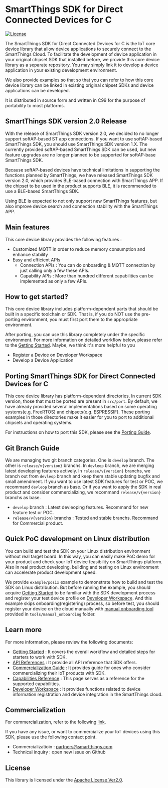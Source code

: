 # SmartThings SDK for Direct Connected Devices for C

[![License](https://img.shields.io/badge/licence-Apache%202.0-brightgreen.svg?style=flat)](LICENSE)

The SmartThings SDK for Direct Connected Devices for C is the IoT core device library that allow device applications to securely connect to the SmartThings Cloud.
To facilitate the development of device application in your original chipset SDK that installed before, we provide this core device library as a separate repository.
You may simply link it to develop a device application in your existing development environment.

We also provide examples so that so that you can refer to how this core device library can be linked in existing original chipset SDKs and device applications can be developed.

It is distributed in source form and written in C99 for the purpose of portability to most platforms.

## SmartThings SDK version 2.0 Release

With the release of SmartThings SDK version 2.0, we decided to no longer support softAP-based ST app connections. 
If you want to use softAP-based SmartThings SDK, you should use SmartThings SDK version 1.X. 
The currently provided softAP-based SmartThings SDK can be used, but new feature upgrades are no longer planned to be supported for softAP-base SmartThings SDK.

Because softAP-based devices have technical limitations in supporting the functions planned by SmartThings, we have released SmartThings SDK version 2.0, which provides BLE-based connection with SmartThings APP.
If the chipset to be used in the product supports BLE, it is recommended to use a BLE-based SmartThings SDK.

Using BLE is expected to not only support new SmartThings features, but also improve device search and connection stability with the SmartThings APP.

## Main features

This core device library provides the following features :

- Customized MQTT in order to reduce memory consumption and enhance stability
- Easy and efficient APIs
  - Connection APIs : You can do onboarding & MQTT connection by just calling only a few these APIs.
  - Capability APIs : More than hundred different capabilities can be implemented as only a few APIs.

## How to get started?

This core device library includes platform-dependent parts that should be built in a specific toolchain or SDK. That is, if you do NOT use the pre-porting environment, you must first port them to the appropriate environment.

After porting, you can use this library completely under the specific environment. For more information on detailed workflow below, please refer to the [Getting Started](./doc/getting_started.md). Maybe, we think it's more helpful to you

- Register a Device on Developer Workspace
- Develop a Device Application

## Porting SmartThings SDK for Direct Connected Devices for C

This core device library has platform-dependent directories. In current SDK version, those that must be ported are present in `src/port`.
By default, we have already provided several implementations based on some operating systems(e.g. FreeRTOS) and chipsets(e.g. ESPRESSIF). These porting examples in those directories make it easier for you to port to additional chipsets and operating systems.

For instructions on how to port this SDK, please see the [Porting Guide](./doc/porting_guide.md).

## Git Branch Guide

We are managing two git branch categories. One is `develop` branch. The other is `release/v{version}` branchs. In `devleop` branch, we are merging latest developing features actively. In `release/v{version}` branchs, we branch out from `devleop` branch and keep them stable updating bugfix and small amendment. If you want to use latest SDK features for test or POC, we recommand `devleop` branch as base. Or if you want to apply the SDK in real product and consider commercializing, we recommand `release/v{version}` branchs as base.

- `develop` branch : Latest devleoping features. Recommand for new feature test or POC.
- `release/v{version}` branchs : Tested and stable branchs. Recommand for Commercial product.

## Quick PoC development on Linux distribution

You can build and test the SDK on your Linux distribution environment without real target board. In this way, you can easily make PoC demo for your product and check your IoT device feasibility on SmartThings platform. Also in real product developing, building and testing on Linux environment can accelerate product development speed.

We provide `example/posix` example to demonstrate how to build and test the SDK on Linux distribution. But before running the example, you should acquire [Getting Started](./doc/getting_started.md) to be familiar with the SDK development process and register your test device profile on [Developer Workspace](https://developer.smartthings.com/workspace/). And this example skips onboarding(registering) process, so before test, you should register your device on the cloud manually with [manual onboarding tool](./tools/manual_onboarding/README.md) provided in `tools/manual_onboarding` folder.

## Learn more

For more information, please review the following documents:

- [Getting Started](./doc/getting_started.md) : It covers the overall workflow and detailed steps for starters to work with SDK.
- [API References](./doc/APIs.md) : It provide all API reference that SDK offers.
- [Commercialization Guide](./doc/Commercialization_Guide) : It provides guide for ones who consider commercializing their IoT products with SDK.
- [Capabilities Reference](https://developer.smartthings.com/docs/devices/capabilities/capabilities-reference) : This page serves as a reference for the supported capabilities.
- [Developer Workspace](https://developer.smartthings.com/workspace/) : It provides functions related to device information registration and device integration in the SmartThings cloud.

## Commercialization

For commercialization, refer to the following [link](https://github.com/SmartThingsCommunity/st-device-sdk-c/blob/main/doc/Commercialization_Guide).

If you have any issue, or want to commercialize your IoT devices using this SDK, please use the following contact point.
- Commercializatioin : partners@smartthings.com
- Technical inquiry : open new issue on Github

## License

This library is licensed under the [Apache License Ver2.0](LICENSE).
